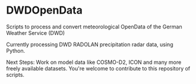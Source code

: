 # DWDOpenData
Scripts to process and convert meteorological OpenData of the German Weather Service (DWD)

Currently processing DWD RADOLAN precipitation radar data, using Python.

Next Steps: Work on model data like COSMO-D2, ICON and many more freely available datasets.
You're welcome to contribute to this repository of scripts.

